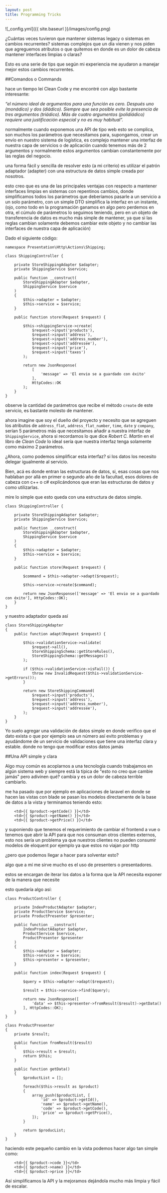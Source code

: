 ```yaml
---
layout: post
title: Programming Tricks
---
```


![_config.yml]({{ site.baseurl }}/images/config.png)

¿Cuántas veces tuvieron que mantener sistemas legacy o sistemas en cambios recurrentes? sistemas complejos que un día vienen y nos piden que agreguemos atributos o que quitemos en donde es un dolor de cabeza mantener interfaces limpias o claras?

Esto es una serie de tips que según mi experiencia me ayudaron a manejar mejor estos cambios recurrentes.

##Comandos o Commands

hace un tiempo leí Clean Code y me encontré con algo bastante interesante:

_“el número ideal de argumentos para una función es cero. Después uno (monádico) y dos (diádico). Siempre que sea posible evite la presencia de tres argumentos (triádico). Más de cuatro argumentos (polidiádico) requiere una justificación especial y no es muy habitual”._

normalmente cuando exponemos una API de tipo web esto se complica, son muchos los parámetros que necesitamos para, supongamos, crear un envío en nuestro sistema de logística, es complejo mantener una interfaz de nuestra capa de servicios o de aplicación cuando tenemos más de 2 argumentos y normalmente estos argumentos cambian constantemente por las reglas del negocio.

una forma fácil y sencilla de resolver esto (a mi criterio) es utilizar el patrón adaptador (adapter) con una estructura de datos simple creada por nosotros.

esto creo que es una de las principales ventajas con respecto a mantener interfaces limpias en sistemas con repentinos cambios, donde simplificamos todos los parámetros que deberíamos pasarle a un servicio a un solo parámetro, con un simple DTO simplifica la interfaz en un instante, (ojo, como todo en la programación ganamos en algo pero perdemos en otra, el cúmulo de parámetros lo seguimos teniendo, pero en un objeto de transferencia de datos es mucho más simple de mantener, ya que si las reglas cambian solamente debemos cambiar este objeto y no cambiar las interfaces de nuestra capa de aplicación)


Dado el siguiente código:

```
namespace Presentation\Http\Actions\Shipping;

class ShippingController {

    private StoreShippingAdapter $adapter;
    private ShippingService $service;

    public function __construct(
        StoreShippingAdapter $adapter,
        ShippingService $service
    )
    {
        $this->adapter = $adapter;
        $this->service = $service;
    }

    public function store(Request $request) {

        $this->shippingService->create(
            $request->input('products'),
            $request->input('address'),
            $request->input('address_number'),
            $request->input('addressee'),
            $request->input('price'),
            $request->input('taxes')
        );

        return new JsonResponse(
            [ 
                'message' => 'El envio se a guardado con éxito'
            ], 
            HttpCodes::OK
        );
    }
}
```

observe la cantidad de parámetros que recibe el método `create` de este servicio, es bastante molesto de mantener.

ahora imagine que soy el dueño del proyecto 
y necesito que se agreguen los atributos de
`address_flat`, `address_flat_number`, `time`, `date` y `company`, 
serían 5 parámetros más que necesitamos añadir a nuestra interfaz de 
`ShippingService`, ahora si recordamos lo que dice _Robert C. Martin_ en el libro de _Clean Code_ 
lo ideal sería que nuestra interfaz tenga solamente como máximo 2 parámetros.

¿Ahora, como podemos simplificar esta interfaz? si los datos los necesito delegar igualmente al servicio.

Bien, acá es donde entran las estructuras de datos, si, 
esas cosas que nos hablaban por allá en primer o segundo año de la facultad, 
esos dolores de cabeza con c++ o c# explicándonos que eran las estructuras de datos 
y como utilizarlas.

mire lo simple que esto queda con una estructura de datos simple.

```
class ShippingController {

    private StoreShippingAdapter $adapter;
    private ShippingService $service;

    public function __construct(
        StoreShippingAdapter $adapter,
        ShippingService $service
    )
    {
        $this->adapter = $adapter;
        $this->service = $service;
    }

    public function store(Request $request) {

        $command = $this->adapter->adapt($request);

        $this->service->create($command);

        return new JsonResponse(['message' => 'El envio se a guardado con éxito'], HttpCodes::OK);
    }
}
```

y nuestro adaptador queda así

```
class StoreShippingAdapter
{
    public function adapt(Request $request) {

        $this->validationService->validate(
            $request->all(),
            StoreShippingSchema::getStoreRules(),
            StoreShippingSchema::getMessages()
        );

        if ($this->validationService->isFail()) {
            throw new InvalidRequest($this->validationService->getErrors());
        }

        return new StoreShippingCommand(
            $request->input('products'),
            $request->input('address'),
            $request->input('address_number'),
            $request->input('addressee'),
        );
    }
}
```

Yo suelo agregar una validación de datos simple en donde verifico 
que el dato exista o que por ejemplo sea un número así evito problemas y 
ayudándome de un servicio de validaciones que tiene una interfaz clara y estable. 
donde no tengo que modificar estos datos jamás

##Una API simple y clara

Algo muy común es acoplarnos a una tecnología cuando trabajamos en algún sistema web
y siempre está la típica de "esto no creo que cambie jamás" pero adivinen qué? cambia 
y es un dolor de cabeza terrible cambiarlo.

me ha pasado que por ejemplo en aplicaciones de laravel en donde se hacen las vistas con blade se pasan los modelos directamente de la base de datos a la vista y terminamos teniendo esto:

```
    <td>{{ $product->getCode() }}</td>
    <td>{{ $product->getName() }}</td>
    <td>{{ $product->getPrice() }}</td>
```

y suponiendo que tenemos el requerimiento de cambiar el frontend a vue o 
tenemos que abrir la API para que nos consuman otros clientes externos, esto nos sería un problema ya que nuestros clientes no pueden consumir modelos de eloquent por ejemplo ya que estos no viajan por http

¿pero que podemos llegar a hacer para solventar esto?

algo que a mí me sirve mucho es el uso de presenters o presentadores. 

estos se encargan de iterar los datos a la forma que la API necesita exponer de la manera que necesite

esto quedaría algo así:

```
class ProductController {

    private IndexProductAdapter $adapter;
    private ProductService $service;
    private ProductPresenter $presenter;

    public function __construct(
        IndexProductAdapter $adapter,
        ProductService $service,
        ProductPresenter $presenter
    )
    {
        $this->adapter = $adapter;
        $this->service = $service;
        $this->presenter = $presenter;
    }

    public function index(Request $request) {

        $query = $this->adapter->adapt($request);

        $result = $this->service->find($query);

        return new JsonResponse([
            'data' => $this->presenter->fromResult($result)->getData()
        ], HttpCodes::OK);
    }
}
```

```
class ProductPresenter
{
    private $result;

    public function fromResult($result)
    {
        $this->result = $result;
        return $this;
    }

    public function getData()
    {
        $productList = [];

        foreach($this->result as $product)
        {
            array_push($productList, [
                'id' => $product->getId(),
                'name' => $product->getName(),
                'code' => $product->getCode(),
                'price' => $product->getPrice(),
            ]);
        }

        return $producList;
    }
}
```

haciendo este pequeño cambio en la vista podemos hacer algo tan simple como:

```
    <td>{{ $product->code }}</td>
    <td>{{ $product->name) }}</td>
    <td>{{ $product->price }}</td>
```

Así simplificamos la API y la mejoramos dejándola mucho más limpia y fácil de escalar.
